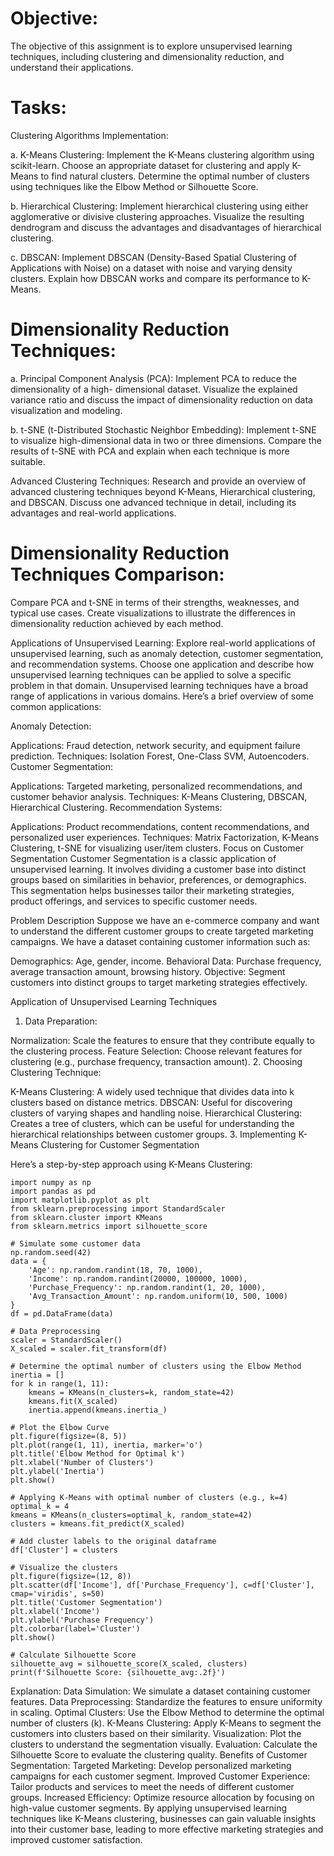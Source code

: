
# Objective: 
The objective of this assignment is to explore unsupervised learning techniques, including clustering and dimensionality reduction, and understand their applications.

# Tasks:
Clustering Algorithms Implementation:

a. K-Means Clustering: Implement the K-Means clustering algorithm using scikit-learn. Choose an appropriate dataset for clustering and apply K-Means to find natural clusters. Determine the optimal number of clusters using techniques like the Elbow Method or Silhouette Score.

b. Hierarchical Clustering: Implement hierarchical clustering using either agglomerative or divisive clustering approaches. Visualize the resulting dendrogram and discuss the advantages and disadvantages of hierarchical clustering.

c. DBSCAN: Implement DBSCAN (Density-Based Spatial Clustering of Applications with Noise) on a dataset with noise and varying density clusters. Explain how DBSCAN works and compare its performance to K- Means.

# Dimensionality Reduction Techniques:

a. Principal Component Analysis (PCA): Implement PCA to reduce the dimensionality of a high- dimensional dataset. Visualize the explained variance ratio and discuss the impact of dimensionality reduction on data visualization and modeling.

b. t-SNE (t-Distributed Stochastic Neighbor Embedding): Implement t-SNE to visualize high-dimensional data in two or three dimensions. Compare the results of t-SNE with PCA and explain when each technique is more suitable.

Advanced Clustering Techniques: Research and provide an overview of advanced clustering techniques beyond K-Means, Hierarchical clustering, and DBSCAN. Discuss one advanced technique in detail, including its advantages and real-world applications.

# Dimensionality Reduction Techniques Comparison: 
Compare PCA and t-SNE in terms of their strengths, weaknesses, and typical use cases. Create visualizations to illustrate the differences in dimensionality reduction achieved by each method.

Applications of Unsupervised Learning: Explore real-world applications of unsupervised learning, such as anomaly detection, customer segmentation, and recommendation systems. Choose one application and describe how unsupervised learning techniques can be applied to solve a specific problem in that domain. 
Unsupervised learning techniques have a broad range of applications in various domains. Here’s a brief overview of some common applications:

Anomaly Detection:

Applications: Fraud detection, network security, and equipment failure prediction.
Techniques: Isolation Forest, One-Class SVM, Autoencoders.
Customer Segmentation:

Applications: Targeted marketing, personalized recommendations, and customer behavior analysis.
Techniques: K-Means Clustering, DBSCAN, Hierarchical Clustering.
Recommendation Systems:

Applications: Product recommendations, content recommendations, and personalized user experiences.
Techniques: Matrix Factorization, K-Means Clustering, t-SNE for visualizing user/item clusters.
Focus on Customer Segmentation
Customer Segmentation is a classic application of unsupervised learning. It involves dividing a customer base into distinct groups based on similarities in behavior, preferences, or demographics. This segmentation helps businesses tailor their marketing strategies, product offerings, and services to specific customer needs.

Problem Description
Suppose we have an e-commerce company and want to understand the different customer groups to create targeted marketing campaigns. We have a dataset containing customer information such as:

Demographics: Age, gender, income.
Behavioral Data: Purchase frequency, average transaction amount, browsing history.
Objective: Segment customers into distinct groups to target marketing strategies effectively.

Application of Unsupervised Learning Techniques
1. Data Preparation:

Normalization: Scale the features to ensure that they contribute equally to the clustering process.
Feature Selection: Choose relevant features for clustering (e.g., purchase frequency, transaction amount).
2. Choosing Clustering Technique:

K-Means Clustering: A widely used technique that divides data into k clusters based on distance metrics.
DBSCAN: Useful for discovering clusters of varying shapes and handling noise.
Hierarchical Clustering: Creates a tree of clusters, which can be useful for understanding the hierarchical relationships between customer groups.
3. Implementing K-Means Clustering for Customer Segmentation

Here’s a step-by-step approach using K-Means Clustering:

```
import numpy as np
import pandas as pd
import matplotlib.pyplot as plt
from sklearn.preprocessing import StandardScaler
from sklearn.cluster import KMeans
from sklearn.metrics import silhouette_score

# Simulate some customer data
np.random.seed(42)
data = {
    'Age': np.random.randint(18, 70, 1000),
    'Income': np.random.randint(20000, 100000, 1000),
    'Purchase_Frequency': np.random.randint(1, 20, 1000),
    'Avg_Transaction_Amount': np.random.uniform(10, 500, 1000)
}
df = pd.DataFrame(data)

# Data Preprocessing
scaler = StandardScaler()
X_scaled = scaler.fit_transform(df)

# Determine the optimal number of clusters using the Elbow Method
inertia = []
for k in range(1, 11):
    kmeans = KMeans(n_clusters=k, random_state=42)
    kmeans.fit(X_scaled)
    inertia.append(kmeans.inertia_)

# Plot the Elbow Curve
plt.figure(figsize=(8, 5))
plt.plot(range(1, 11), inertia, marker='o')
plt.title('Elbow Method for Optimal k')
plt.xlabel('Number of Clusters')
plt.ylabel('Inertia')
plt.show()

# Applying K-Means with optimal number of clusters (e.g., k=4)
optimal_k = 4
kmeans = KMeans(n_clusters=optimal_k, random_state=42)
clusters = kmeans.fit_predict(X_scaled)

# Add cluster labels to the original dataframe
df['Cluster'] = clusters

# Visualize the clusters
plt.figure(figsize=(12, 8))
plt.scatter(df['Income'], df['Purchase_Frequency'], c=df['Cluster'], cmap='viridis', s=50)
plt.title('Customer Segmentation')
plt.xlabel('Income')
plt.ylabel('Purchase Frequency')
plt.colorbar(label='Cluster')
plt.show()

# Calculate Silhouette Score
silhouette_avg = silhouette_score(X_scaled, clusters)
print(f'Silhouette Score: {silhouette_avg:.2f}')
```

Explanation:
Data Simulation: We simulate a dataset containing customer features.
Data Preprocessing: Standardize the features to ensure uniformity in scaling.
Optimal Clusters: Use the Elbow Method to determine the optimal number of clusters (k).
K-Means Clustering: Apply K-Means to segment the customers into clusters based on their similarity.
Visualization: Plot the clusters to understand the segmentation visually.
Evaluation: Calculate the Silhouette Score to evaluate the clustering quality.
Benefits of Customer Segmentation:
Targeted Marketing: Develop personalized marketing campaigns for each customer segment.
Improved Customer Experience: Tailor products and services to meet the needs of different customer groups.
Increased Efficiency: Optimize resource allocation by focusing on high-value customer segments.
By applying unsupervised learning techniques like K-Means clustering, businesses can gain valuable insights into their customer base, leading to more effective marketing strategies and improved customer satisfaction.
